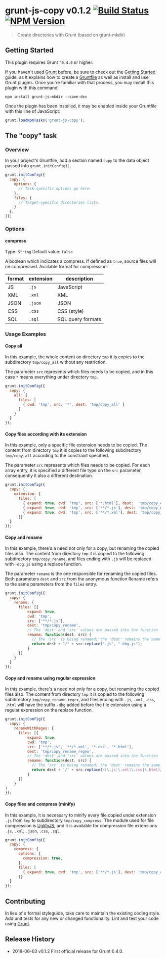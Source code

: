 # grunt-js-copy v0.1.2 [![Build Status](https://travis-ci.org/afuscella/grunt-js-copy.svg?branch=master)](https://travis-ci.org/afuscella/grunt-js-copy) [![NPM Version](http://img.shields.io/npm/v/grunt-js-copy.svg?style=flat)](https://www.npmjs.org/package/grunt-js-copy)

> Create directories with Grunt (based on grunt-mkdir)

## Getting Started
This plugin requires Grunt `^0.4.0` or higher.

If you haven't used [Grunt](http://gruntjs.com/) before, be sure to check out the [Getting Started](http://gruntjs.com/getting-started) guide, as it explains how to create a [Gruntfile](http://gruntjs.com/sample-gruntfile) as well as install and use Grunt plugins. Once you're familiar with that process, you may install this plugin with this command:

```shell
npm install grunt-js-mkdir --save-dev
```

Once the plugin has been installed, it may be enabled inside your Gruntfile with this line of JavaScript:

```js
grunt.loadNpmTasks('grunt-js-copy');
```

## The "copy" task

### Overview
In your project's Gruntfile, add a section named `copy` to the data object passed into `grunt.initConfig()`.

```js
grunt.initConfig({
  copy: {
    options: {
      // Task-specific options go here.
    },
    files: {
      // Target-specific directories lists.
    }
  },
});
```

### Options

#### compress
Type: `String`
Default value: `false`

A boolean which indicates a compress. If defined as `true`, source files will ne compressed. Available format for compression:

format | extension | description
-------|-----------|--------------
JS     | `.js`     | JavaScript
XML    | `.xml`    | XML
JSON   | `.json`   | JSON
CSS    | `.css`    | CSS (style)
SQL    | `.sql`    | SQL query formats

### Usage Examples

#### Copy all
In this example, the whole content on directory `tmp` it is copies to the subdirectory `tmp/copy_all` without any restriction. 

The parameter `src` represents which files needs to be copied, and in this case `*` means everything under directory `tmp`.

```js
grunt.initConfig({
  copy: {
    all: {
      files: [
        { cwd: 'tmp', src: '*', dest: 'tmp/copy_all' }
      ]
    }
  }
});
```

#### Copy files according with its extension
In this example, only a specific file extension needs to be copied. The content from directory `tmp` it is copies to the following subdirectory `tmp/copy_all` according to the constraint specified. 

The parameter `src` represents which files needs to be copied. For each array entry, it is specified a different file type on the `src` parameter, consequently it also a different destination.

```js
grunt.initConfig({
  copy: {
    extension: {
      files: [
        { expand: true, cwd: 'tmp', src: ['*.html'], dest:  'tmp/copy_ext/html' },
        { expand: true, cwd: 'tmp', src: ['**/*.js'], dest: 'tmp/copy_ext/js' },
        { expand: true, cwd: 'tmp', src: ['**/*.xml'], dest: 'tmp/copy_ext/xml' }
      ]}
  }
});
```

#### Copy and rename
In this example, there's a need not only for a copy, but renaming the copied files also. The content from directory `tmp` it is copied to the following subdirectory `tmp/copy_rename`, and files ending with `.js` will be replaced with `-dbg.js` using a replace function.

The parameter `rename` is the one responsible for renaming the copied files. Both parameters `dest` and `src` from the anonymous function Rename refers to the same parameters from the `files` entry.

```js
grunt.initConfig({
  copy: {
    rename: {
      files: [{ 
          expand: true, 
          cwd: 'tmp', 
          src: ['**/*.js'], 
          dest: 'tmp/copy_rename',
          // The 'dest' and 'src' values are passed into the function
          rename: function(dest, src) {
            // The 'src' is being renamed; the 'dest' remains the same
            return dest + "/" + src.replace(".js", "-dbg.js");
          }
      }]
    }
  }
});
```

#### Copy and rename using regular expression
In this example, there's a need not only for a copy, but renaming the copied files also. The content from directory `tmp` it is copied to the following subdirectory `tmp/copy_rename_regex`, and files ending with `.js`, `.xml`, `.css`, `.html` will have the suffix `-dbg` added before the file extension using a regular expression on the replace function.

```js
grunt.initConfig({
  copy: {
    renameWithRegex: {
      files: [{ 
          expand: true, 
          cwd: 'tmp', 
          src: ['**/*.js', '**/*.xml', '*.css', '*.html'], 
          dest: 'tmp/copy_rename_regex',
          // The 'dest' and 'src' values are passed into the function
          rename: function(dest, src) {
            // The 'src' is being renamed; the 'dest' remains the same
            return dest + '/' + src.replace(/(\.js|\.xml|\.css|\.html)/, "-dbg$1");
          }
      }]
    }
}
});
```

#### Copy files and compress (minify)
In this example, it is necessary to minify every file copied under extension `.js` from `tmp` to subdirectory `tmp/copy_compress`. The module used for file compression is [UglifyJS](https://www.npmjs.com/package/uglify-es), and it is available for compression file extensions `.js`, `.xml`, `.json`, `.css`, `.sql`. 

```js
grunt.initConfig({
  copy: {
    compress: {
      options: {
        compression: true,
      },
      files: [
        { expand: true, cwd: 'tmp', src: ['**/*.js'], dest: 'tmp/copy_compress' }
      ]}
  }
});
```

## Contributing
In lieu of a formal styleguide, take care to maintain the existing coding style. Add unit tests for any new or changed functionality. Lint and test your code using [Grunt](http://gruntjs.com/).

## Release History
* 2018-06-03  v0.1.2  First official release for Grunt 0.4.0.